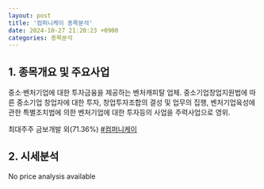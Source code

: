 ```yaml
---
layout: post
title: '컴퍼니케이 종목분석'
date: 2024-10-27 21:20:23 +0900
categories: 종목분석
---
```


## 1. 종목개요 및 주요사업

중소·벤처기업에 대한 투자금융을 제공하는 벤처캐피탈 업체. 중소기업창업지원법에 따른 중소기업 창업자에 대한 투자, 창업투자조합의 결성 및 업무의 집행, 벤처기업육성에 관한 특별조치법에 의한 벤처기업에 대한 투자등의 사업을 주력사업으로 영위.

최대주주 금보개발 외(71.36%)
[#컴퍼니케이](#)

## 2. 시세분석

No price analysis available
